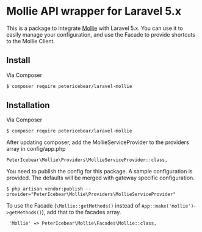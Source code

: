 # Mollie API wrapper for Laravel 5.x

This is a package to integrate [Mollie](https://github.com/mollie/mollie-api-php) with Laravel 5.x.
You can use it to easily manage your configuration, and use the Facade to provide shortcuts to the Mollie Client.

## Install

Via Composer

``` bash
$ composer require petericebear/laravel-mollie
```

## Installation

Via Composer

    $ composer require petericebear/laravel-mollie

After updating composer, add the MollieServiceProvider to the providers array in config/app.php

    PeterIcebear\Mollie\Providers\MollieServiceProvider::class,

You need to publish the config for this package. A sample configuration is provided. The defaults will be merged with gateway specific configuration.

    $ php artisan vendor:publish --provider="PeterIcebear\Mollie\Providers\MollieServiceProvider"

To use the Facade (`\Mollie::getMethods()` instead of `App::make('mollie')->getMethods()`), add that to the facades array.

     'Mollie' => PeterIcebear\Mollie\Facades\Mollie::class,
